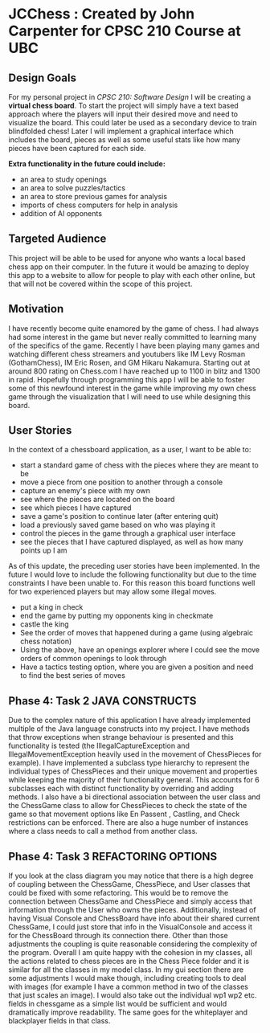 # JCChess : Created by John Carpenter for CPSC 210 Course at UBC

## Design Goals


For my personal project in *CPSC 210: Software Design* I will be creating a **virtual chess board**.
To start the project will simply have a text based approach where the players will input their desired
move and need to visualize the board. This could later be used as a secondary device to train blindfolded
chess! Later I will implement a graphical interface which includes the board, pieces as well as some
useful stats like how many pieces have been captured for each side. 

**Extra functionality in the future could include:**
 - an area to study openings
 - an area to solve puzzles/tactics
 - an area to store previous games for analysis
 - imports of chess computers for help in analysis
 - addition of AI opponents

## Targeted Audience
This project will be able to be used for anyone who wants a local based chess app on their computer. In
the future it would be amazing to deploy this app to a website to allow for people to play with each other
online, but that will not be covered within the scope of this project. 

## Motivation

I have recently become quite enamored by the game of chess. I had always had some interest in the game
but never really committed to learning many of the specifics of the game. Recently I have been playing
many games and watching different chess streamers and youtubers like IM Levy Rosman (GothamChess), 
IM Eric Rosen, and GM Hikaru Nakamura. Starting out at around 800 rating on Chess.com I have reached up
to 1100 in blitz and 1300 in rapid. Hopefully through programming this app I will be able to foster 
some of this newfound interest in the game while improving my own chess game through the visualization 
that I will need to use while designing this board.

## User Stories

In the context of a chessboard application, as a user, I want to be able to:
 - start a standard game of chess with the pieces where they are meant to be
 - move a piece from one position to another through a console
 - capture an enemy's piece with my own
 - see where the pieces are located on the board
 - see which pieces I have captured
 - save a game's position to continue later (after entering quit)
 - load a previously saved game based on who was playing it
 - control the pieces in the game through a graphical user interface
 - see the pieces that I have captured displayed, as well as how many points up I am
 
 As of this update, the preceding user stories have been implemented. In the future I would love to include the 
 following functionality but due to the time constraints I have been unable to. For this reason this board functions
 well for two experienced players but may allow some illegal moves.
  - put a king in check
  - end the game by putting my opponents king in checkmate
  - castle the king 
 - See the order of moves that happened during a game (using algebraic chess notation)
 - Using the above, have an openings explorer where I could see the move orders of common openings to look through
 - Have a tactics testing option, where you are given a position and need to find the best series of moves
 
## Phase 4: Task 2 JAVA CONSTRUCTS
Due to the complex nature of this application I have already implemented multiple of the Java language constructs into
my project. I have methods that throw exceptions when strange behaviour is presented and this functionality is tested 
(the IllegalCaptureException and IllegalMovementException heavily used in the movement of ChessPieces for example). I
have implemented a subclass type hierarchy to represent the individual types of ChessPieces and their unique movement
and properties while keeping the majority of their functionality general. This accounts for 6 subclasses each with 
distinct functionality by overriding and adding methods. I also have a bi directional association between the user class
and the ChessGame class to allow for ChessPieces to check the state of the game so that movement options like En Passent
, Castling, and Check restrictions can be enforced. There are also a huge number of instances where a class needs to 
call a method from another class.

## Phase 4: Task 3 REFACTORING OPTIONS
If you look at the class diagram you may notice that there is a high degree of coupling between the ChessGame,
ChessPiece, and User classes that could be fixed with some refactoring. This would be to remove the connection between 
ChessGame and ChessPiece and simply access that information through the User who owns the pieces. Additionally, instead
of having Visual Console and ChessBoard have info about their shared current ChessGame, I could just store that info in
the VisualConsole and access it for the ChessBoard through its connection there. 
Other than those adjustments the coupling is quite reasonable considering the complexity of the program.
Overall I am quite happy with the cohesion in my classes, all the actions related to chess pieces are in the Chess Piece
folder and it is similar for all the classes in my model class. In my gui section there are some adjustments I would 
make though, including creating tools to deal with images (for example I have a common method in two of the classes that
just scales an image). I would also take out the individual wp1 wp2 etc. fields in chessgame as a simple list would be 
sufficient and would dramatically improve readability. The same goes for the whiteplayer and blackplayer
fields in that class.
